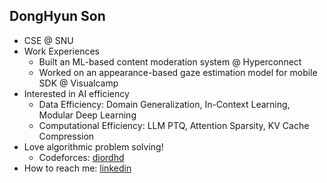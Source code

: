## DongHyun Son
- CSE @ SNU
- Work Experiences
  - Built an ML-based content moderation system @ Hyperconnect
  - Worked on an appearance-based gaze estimation model for mobile SDK @ Visualcamp
- Interested in AI efficiency
  - Data Efficiency: Domain Generalization, In-Context Learning, Modular Deep Learning
  - Computational Efficiency: LLM PTQ, Attention Sparsity, KV Cache Compression
- Love algorithmic problem solving!
  - Codeforces: [diordhd](https://codeforces.com/profile/diordhd) 
- How to reach me: [linkedin](https://www.linkedin.com/in/dhdroid/)
